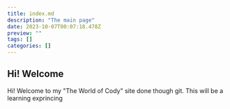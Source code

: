 ```yaml
---
title: index.md
description: "The main page"
date: 2023-10-07T00:07:18.478Z
preview: ""
tags: []
categories: []
---
```

## Hi! Welcome

Hi! Welcome to my "The World of Cody" site done though git. This will be a learning exprincing
